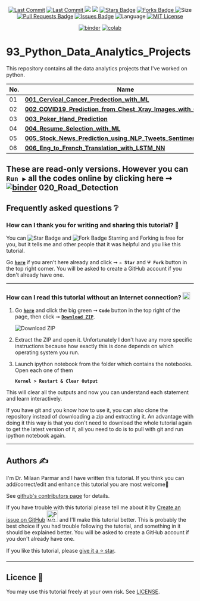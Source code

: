 <p align="center"> 
<a href="https://github.com/milaan9"><img src="https://img.shields.io/static/v1?logo=github&label=maintainer&message=milaan9&color=ff3300" alt="Last Commit"/></a> 
<a href="https://github.com/milaan9/93_Python_Data_Analytics_Projects/graphs/commit-activity"><img src="https://img.shields.io/github/last-commit/milaan9/93_Python_Data_Analytics_Projects.svg?colorB=ff8000&style=flat" alt="Last Commit"/> </a> 
<a href="https://github.com/milaan9/93_Python_Data_Analytics_Projects/pulse" alt="Activity"><img src="https://img.shields.io/github/commit-activity/m/milaan9/93_Python_Data_Analytics_Projects.svg?colorB=teal&style=flat" /></a> 
<a href="https://hits.seeyoufarm.com"><img src="https://hits.seeyoufarm.com/api/count/incr/badge.svg?url=https%3A%2F%2Fgithub.com%2Fmilaan9%2F93_Python_Data_Analytics_Projects&count_bg=%231DC92C&title_bg=%23555555&icon=&icon_color=%23E7E7E7&title=views&edge_flat=false"/></a>
<a href="https://github.com/milaan9/93_Python_Data_Analytics_Projects/stargazers"><img src="https://img.shields.io/github/stars/milaan9/93_Python_Data_Analytics_Projects.svg?colorB=1a53ff" alt="Stars Badge"/></a>
<a href="https://github.com/milaan9/93_Python_Data_Analytics_Projects/network/members"><img src="https://img.shields.io/github/forks/milaan9/93_Python_Data_Analytics_Projects" alt="Forks Badge"/> </a>
<img src="https://img.shields.io/github/repo-size/milaan9/93_Python_Data_Analytics_Projects.svg?colorB=CC66FF&style=flat" alt="Size"/>
<a href="https://github.com/milaan9/93_Python_Data_Analytics_Projects/pulls"><img src="https://img.shields.io/github/issues-pr/milaan9/93_Python_Data_Analytics_Projects.svg?colorB=yellow&style=flat" alt="Pull Requests Badge"/></a>
<a href="https://github.com/milaan9/93_Python_Data_Analytics_Projects/issues"><img src="https://img.shields.io/github/issues/milaan9/93_Python_Data_Analytics_Projects.svg?colorB=yellow&style=flat" alt="Issues Badge"/></a>
<img src="https://img.shields.io/github/languages/top/milaan9/93_Python_Data_Analytics_Projects.svg?colorB=996600&style=flat" alt="Language"/></a>
<a href="https://github.com/milaan9/93_Python_Data_Analytics_Projects/blob/master/LICENSE"><img src="https://img.shields.io/badge/License-MIT-blueviolet.svg" alt="MIT License"/></a> 
</p> 
<!--<img src="https://badges.pufler.dev/contributors/milaan9/01_Python_Introduction?size=50&padding=5&bots=true" alt="milaan9"/>-->

<p align="center"> 
<a href="https://mybinder.org/v2/gh/milaan9/93_Python_Data_Analytics_Projects/HEAD"><img src="https://mybinder.org/badge_logo.svg" alt="binder"/></a>
<a href="https://githubtocolab.com/milaan9/93_Python_Data_Analytics_Projects"><img src="https://colab.research.google.com/assets/colab-badge.svg" alt="colab"/></a> 
</p>    
 
# 93_Python_Data_Analytics_Projects

This repository contains all the data analytics projects that I've worked on python.

| **No.** | **Name** | 
| ------- | -------- | 
|	01	| **[001_Cervical_Cancer_Predection_with_ML](https://github.com/milaan9/93_Python_Data_Analytics_Projects/tree/main/001_Cervical_Cancer_Predection_with_ML)** | 
|	02	| **[002_COVID19_Prediction_from_Chest_Xray_Images_with_CNN](https://github.com/milaan9/93_Python_Data_Analytics_Projects/tree/main/002_COVID19_Prediction_from_Chest_Xray_Images_with_CNN)** | 
|	03	| **[003_Poker_Hand_Prediction](https://github.com/milaan9/93_Python_Data_Analytics_Projects/tree/main/003_Poker_Hand_Prediction)** | 
|	04	| **[004_Resume_Selection_with_ML](https://github.com/milaan9/93_Python_Data_Analytics_Projects/tree/main/004_Resume_Selection_with_ML)** | 
|	05	| **[005_Stock_News_Prediction_using_NLP_Tweets_Sentiment_Analysis](https://github.com/milaan9/93_Python_Data_Analytics_Projects/tree/main/005_Stock_News_Prediction_using_NLP_Tweets_Sentiment_Analysis)** | 
|	06	| **[006_Eng_to_French_Translation_with_LSTM_NN](https://github.com/milaan9/93_Python_Data_Analytics_Projects/tree/main/006_Eng_to_French_Translation_with_LSTM_NN)** | 


These are **read-only** versions. However you can **`Run ▶`**  all the codes **online** by clicking here ➞ <a href="https://mybinder.org/v2/gh/milaan9/91_Python_Mini_Projects/HEAD"><img src="https://mybinder.org/badge_logo.svg" alt="binder"/></a>
020_Road_Detection
---

## Frequently asked questions ❔

### How can I thank you for writing and sharing this tutorial? 🌷

You can <img src="https://img.shields.io/static/v1?label=%E2%AD%90 Star &message=if%20useful&style=style=flat&color=blue" alt="Star Badge"/> and <img src="https://img.shields.io/static/v1?label=%E2%B5%96 Fork &message=if%20useful&style=style=flat&color=blue" alt="Fork Badge"/> Starring and Forking is free for you, but it tells me and other people that it was helpful and you like this tutorial.

Go [**`here`**](https://github.com/milaan9/91_Python_Mini_Projects) if you aren't here already and click ➞ **`✰ Star`** and **`ⵖ Fork`** button in the top right corner. You will be asked to create a GitHub account if you don't already have one.

---

### How can I read this tutorial without an Internet connection? <img alt="GIF" src="https://github.com/TheDudeThatCode/TheDudeThatCode/blob/master/Assets/hmm.gif" width="20vw" />

1. Go [**`here`**](https://github.com/milaan9/91_Python_Mini_Projects) and click the big green ➞ **`Code`** button in the top right of the page, then click ➞ [**`Download ZIP`**](https://github.com/milaan9/91_Python_Mini_Projects/archive/refs/heads/main.zip).

    ![Download ZIP](img/dnld_rep.png)

2. Extract the ZIP and open it. Unfortunately I don't have any more specific instructions because how exactly this is done depends on which operating system you run.
    
3. Launch ipython notebook from the folder which contains the notebooks. Open each one of them
  
    **`Kernel > Restart & Clear Output`**
    
This will clear all the outputs and now you can understand each statement and learn interactively.

If you have git and you know how to use it, you can also clone the repository instead of downloading a zip and extracting it. An advantage with doing it this way is that you don't need to download the whole tutorial again to get the latest version of it, all you need to do is to pull with git and run ipython notebook again.

---

## Authors ✍️

I'm Dr. Milaan Parmar and I have written this tutorial. If you think you can add/correct/edit and enhance this tutorial you are most welcome🙏

See [github's contributors page](https://github.com/milaan9/91_Python_Mini_Projects/graphs/contributors) for details.

If you have trouble with this tutorial please tell me about it by [Create an issue on GitHub](https://github.com/milaan9/91_Python_Mini_Projects/issues/new) <img alt="PNG" width="30px"  src="https://user-images.githubusercontent.com/48193918/124397909-86858c80-dd30-11eb-803c-9650d9c4a927.png" /></h3> and I'll make this tutorial better. This is probably the best choice if you had trouble following the tutorial, and something in it should be explained better. You will be asked to create a GitHub account if you don't already have one.

If you like this tutorial, please [give it a ⭐ star](https://github.com/milaan9/91_Python_Mini_Projects).

---

## Licence 📜

You may use this tutorial freely at your own risk. See [LICENSE](./LICENSE).
